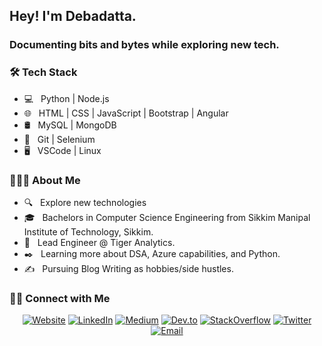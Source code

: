 <h2> Hey! I'm Debadatta.</h2>
<h3>Documenting bits and bytes while exploring new tech.<h3>

<h3>🛠 Tech Stack</h3>

- 💻 &nbsp; Python | Node.js 
- 🌐 &nbsp; HTML | CSS | JavaScript | Bootstrap | Angular
- 🛢 &nbsp; MySQL | MongoDB
- 🔧 &nbsp; Git | Selenium 
- 🖥 &nbsp; VSCode | Linux

<h3> 👨🏻‍💻 About Me </h3>

- 🔍 &nbsp; Explore new technologies 
- 🎓 &nbsp; Bachelors in Computer Science Engineering from Sikkim Manipal Institute of Technology, Sikkim.
- 🏢 &nbsp; Lead Engineer @ Tiger Analytics.
- ✒️ &nbsp; Learning more about DSA, Azure capabilities, and Python.
- ✍️ &nbsp; Pursuing Blog Writing as hobbies/side hustles.

<h3> 🤝🏻 Connect with Me </h3>
<p align="center">
<a href="https://ddb95.github.io/"><img alt="Website" src="https://img.shields.io/badge/Website-https://ddb95.github.io/-blue?style=flat-square&logo=google-chrome"></a>
<a href="https://www.linkedin.com/in/ddb95/"><img alt="LinkedIn" src="https://img.shields.io/badge/LinkedIn-Debadatta%20Bhattacharjee-blue?style=flat-square&logo=linkedin"></a>
<a href="https://medium.com/@ddb95"><img alt="Medium" src="https://img.shields.io/badge/Medium-Debadatta%20Bhattacharjee-blue?style=flat-square&logo=medium"></a>
<a href="https://dev.to/ddb95"><img alt="Dev.to" src="https://img.shields.io/badge/Dev.to-Debadatta%20Bhattacharjee-blue?style=flat-square&logo=dev.to"></a>
<a href="https://stackoverflow.com/users/9255297/debadatta"><img alt="StackOverflow" src="https://img.shields.io/badge/Stackoverflow-Debadatta%20Bhattacharjee-blue?style=flat-square&logo=stackoverflow"></a>
<a href="https://www.twitter.com/moharbh"><img alt="Twitter" src="https://img.shields.io/badge/Twitter-Debadatta%20Bhattacharjee-blue?style=flat-square&logo=twitter"></a>
<a href="mailto:debadatta1995@outlook.com"><img alt="Email" src="https://img.shields.io/badge/Email-debadatta1995@outlook.com-blue?style=flat-square&logo=gmail"></a>
</p>
